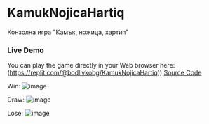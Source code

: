 # KamukNojicaHartiq
Конзолна игра "Камък, ножица, хартия"
### Live Demo
You can play the game directly in your Web browser here:(https://replit.com/@bodlivkobg/KamukNojicaHartiq))
[Source Code](KamukNojicaHartiq.py)

Win: ![image](https://github.com/Peponka1/KamukNojicaHartiq/assets/93885530/5f0b7577-f7bc-4339-8929-7179cfb2d6c7)

Draw: ![image](https://github.com/Peponka1/KamukNojicaHartiq/assets/93885530/d4f46f7b-9091-4c05-bfc2-e30d1966e4a8)

Lose: ![image](https://github.com/Peponka1/KamukNojicaHartiq/assets/93885530/9f9ee9c5-6aa8-47d3-b31c-297b602c28ff)

